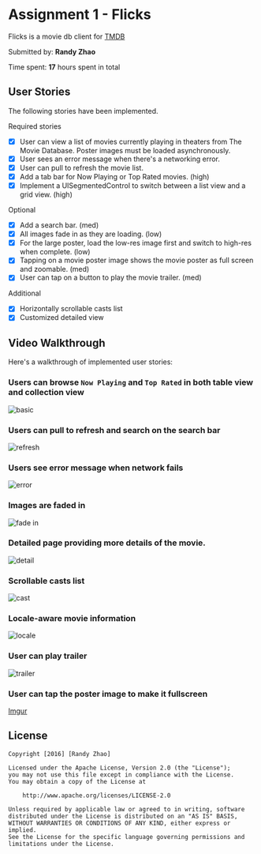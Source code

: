 # Assignment 1 - Flicks

Flicks is a movie db client for [TMDB](https://www.themoviedb.org/?language=en)

Submitted by: **Randy Zhao**

Time spent: **17** hours spent in total

## User Stories

The following stories have been implemented.

Required stories

- [x] User can view a list of movies currently playing in theaters from The Movie Database. Poster images must be loaded asynchronously.
- [x] User sees an error message when there's a networking error. 
- [x] User can pull to refresh the movie list.
- [x] Add a tab bar for Now Playing or Top Rated movies. (high)
- [x] Implement a UISegmentedControl to switch between a list view and a grid view. (high)

Optional

- [x] Add a search bar. (med)
- [x] All images fade in as they are loading. (low)
- [x] For the large poster, load the low-res image first and switch to high-res when complete. (low)
- [x] Tapping on a movie poster image shows the movie poster as full screen and zoomable. (med)
- [x] User can tap on a button to play the movie trailer. (med)

Additional
- [x] Horizontally scrollable casts list
- [x] Customized detailed view

## Video Walkthrough 

Here's a walkthrough of implemented user stories:

### Users can browse `Now Playing` and `Top Rated` in both table view and collection view
![basic](http://i.imgur.com/csWts5S.gif?1)
### Users can pull to refresh and search on the search bar
![refresh](http://i.imgur.com/TGCvMyL.gif?1)
### Users see error message when network fails
![error](http://i.imgur.com/SmtsD9p.gif)
### Images are faded in
![fade in](http://i.imgur.com/8ChbJqY.gif)
### Detailed page providing more details of the movie.
![detail](http://i.imgur.com/8ChbJqY.gif)
### Scrollable casts list
![cast](http://i.imgur.com/eDJr8ZH.gif)
### Locale-aware movie information
![locale](http://i.imgur.com/zkzhBZG.gif)
### User can play trailer
![trailer](http://i.imgur.com/yOhKaZt.gif)
### User can tap the poster image to make it fullscreen
[Imgur](http://i.imgur.com/zhbUpQh.gifv)


## License

    Copyright [2016] [Randy Zhao]

    Licensed under the Apache License, Version 2.0 (the "License");
    you may not use this file except in compliance with the License.
    You may obtain a copy of the License at

        http://www.apache.org/licenses/LICENSE-2.0

    Unless required by applicable law or agreed to in writing, software
    distributed under the License is distributed on an "AS IS" BASIS,
    WITHOUT WARRANTIES OR CONDITIONS OF ANY KIND, either express or implied.
    See the License for the specific language governing permissions and
    limitations under the License.
